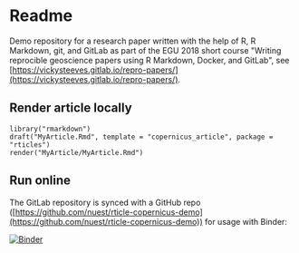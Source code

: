 # Readme

Demo repository for a research paper written with the help of R, R Markdown, git, and GitLab as part of the EGU 2018 short course "Writing reprocible geoscience papers using R Markdown, Docker, and GitLab", see [https://vickysteeves.gitlab.io/repro-papers/](https://vickysteeves.gitlab.io/repro-papers/).

## Render article locally

```
library("rmarkdown")
draft("MyArticle.Rmd", template = "copernicus_article", package = "rticles")
render("MyArticle/MyArticle.Rmd")
```

## Run online

The GitLab repository is synced with a GitHub repo ([https://github.com/nuest/rticle-copernicus-demo](https://github.com/nuest/rticle-copernicus-demo)) for usage with Binder:

[![Binder](https://mybinder.org/badge.svg)](https://mybinder.org/v2/gh/nuest/rticle-copernicus-demo/master)
